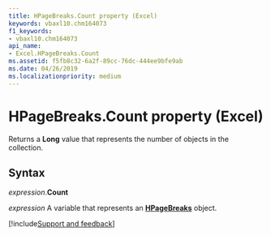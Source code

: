 ```yaml
---
title: HPageBreaks.Count property (Excel)
keywords: vbaxl10.chm164073
f1_keywords:
- vbaxl10.chm164073
api_name:
- Excel.HPageBreaks.Count
ms.assetid: f5fb8c32-6a2f-89cc-76dc-444ee9bfe9ab
ms.date: 04/26/2019
ms.localizationpriority: medium
---
```



# HPageBreaks.Count property (Excel)

Returns a **Long** value that represents the number of objects in the collection.


## Syntax

_expression_.**Count**

_expression_ A variable that represents an **[HPageBreaks](Excel.HPageBreaks.md)** object.




[!include[Support and feedback](~/includes/feedback-boilerplate.md)]